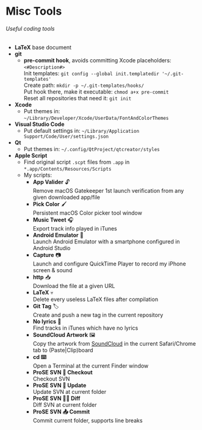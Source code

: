 # Misc Tools
###### Useful coding tools

- **LaTeX** base document
- **git**
  - **pre-commit hook**, avoids committing Xcode placeholders: `<#Description#>`\
    Init templates: `git config --global init.templatedir '~/.git-templates'`\
    Create path: `mkdir -p ~/.git-templates/hooks/`\
    Put hook there, make it executable: `chmod a+x pre-commit`\
    Reset all repositories that need it: `git init`
- **Xcode**
  - Put themes in: `~/Library/Developer/Xcode/UserData/FontAndColorThemes`
- **Visual Studio Code**
  - Put default settings in: `~/Library/Application Support/Code/User/settings.json`
- **Qt**
  - Put themes in: `~/.config/QtProject/qtcreator/styles`
- **Apple Script**
  - Find original script `.scpt` files from `.app` in `*.app/Contents/Resources/Scripts`
  - My scripts:
    - **App Valider** 🔓<br>
      Remove macOS Gatekeeper 1st launch verification from any given downloaded app/file
    - **Pick Color** 🖌<br>
      Persistent macOS Color picker tool window
    - **Music Tweet** 🎧<br>
      Export track info played in iTunes
    - **Android Emulator** 🤖<br>
      Launch Android Emulator with a smartphone configured in Android Studio
    - **Capture** 📷<br>
      Launch and configure QuickTime Player to record my iPhone screen & sound
    - **http** 📥<br>
      Download the file at a given URL
    - **LaTeX** 💀<br>
      Delete every useless LaTeX files after compilation
    - **Git Tag** 🏷<br>
      Create and push a new tag in the current repository
    - **No lyrics** 💬<br>
      Find tracks in iTunes which have no lyrics
    - **SoundCloud Artwork** 🖼<br>
      Copy the artwork from [SoundCloud](http://soundcloud.com) in the current Safari/Chrome tab to (Paste|Clip)board
    - **cd ⌨️**<br>
      Open a Terminal at the current Finder window
    - **ProSE SVN 📲 Checkout**<br>
      Checkout SVN
    - **ProSE SVN 🔄 Update**<br>
      Update SVN at current folder
    - **ProSE SVN ✍🏼 Diff**<br>
      Diff SVN at current folder
    - **ProSE SVN 📤 Commit**<br>
      Commit current folder, supports line breaks
